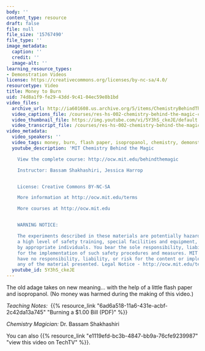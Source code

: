 ```yaml
---
body: ''
content_type: resource
draft: false
file: null
file_size: '15767490'
file_type: ''
image_metadata:
  caption: ''
  credit: ''
  image-alt: ''
learning_resource_types:
- Demonstration Videos
license: https://creativecommons.org/licenses/by-nc-sa/4.0/
resourcetype: Video
title: Money to Burn
uid: 74d8a1f9-fe29-43dd-9c41-04ec59e8b1bd
video_files:
  archive_url: http://ia601608.us.archive.org/5/items/ChemistryBehindTheMagic/MONEYTOBURN_300k.mp4
  video_captions_file: /courses/res-hs-002-chemistry-behind-the-magic-chemical-demonstrations-for-the-classroom/5Y3hS_ckeJE_captions.webvtt
  video_thumbnail_file: https://img.youtube.com/vi/5Y3hS_ckeJE/default.jpg
  video_transcript_file: /courses/res-hs-002-chemistry-behind-the-magic-chemical-demonstrations-for-the-classroom/5Y3hS_ckeJE_transcript.pdf
video_metadata:
  video_speakers: ''
  video_tags: money, burn, flash paper, isopropanol, chemistry, demonstrations, experiments
  youtube_description: 'MIT Chemistry Behind the Magic

    View the complete course: http://ocw.mit.edu/behindthemagic

    Instructor: Bassam Shakhashiri, Jessica Harrop


    License: Creative Commons BY-NC-SA

    More information at http://ocw.mit.edu/terms

    More courses at http://ocw.mit.edu


    WARNING NOTICE:

    The experiments described in these materials are potentially hazardous and require
    a high level of safety training, special facilities and equipment, and supervision
    by appropriate individuals. You bear the sole responsibility, liability, and risk
    for the implementation of such safety procedures and measures. MIT and Dow shall
    have no responsibility, liability, or risk for the content or implementation of
    any of the material presented. Legal Notice - http://ocw.mit.edu/terms/'
  youtube_id: 5Y3hS_ckeJE
---
```

The old adage takes on new meaning… with the help of a little flash paper and isopropanol. (No money was harmed during the making of this video.)

*Teaching Notes:*  {{% resource_link "6ad6a518-11a6-431e-acbf-2c42da13a745" "Burning a $1.00 Bill (PDF)" %}}

*Chemistry Magician:* Dr. Bassam Shakhashiri

You can also {{% resource_link "e1119efd-bc3b-4847-bb9a-76cfe9239987" "view this video on TechTV" %}}.